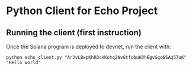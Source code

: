# Python Client for Echo Project

## Running the client (first instruction)
Once the Solana program is deployed to devnet, run the client with:

```
python echo_client.py "ArJvLBwpKhRDcVKotq2NvGtfobuH3hEgvGgq6SAq57uK" "Hello world"
```